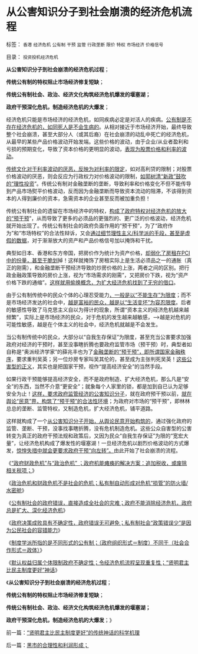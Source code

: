 # 从公害知识分子到社会崩溃的经济危机流程

标签： `香港` `经济危机` `公有制` `干预` `监管` `行政垄断` `限价` `特权` `市场经济` `价格信号` 

目录： `投资投机经济危机`

**从公害知识分子到社会崩溃的经济危机过程**；

**传统公有制的特权阻止市场经济修复短缺**；

**传统公有制社会、政治、经济文化构筑经济危机爆发的堰塞湖；**

**政府干预深化危机，制造经济危机的大爆发**；

经济危机只能是市场经济的经济危机，如同疾病必定是对活人的疾病。[公有制是不存在经济危机的，如同死人是不会生病的](../../../2012/7/17/经济危机指“市场经济的供应链可能断裂”的危机.md)。从相对接近于市场经济开始，最终导致整个社会崩溃，甚至大部分人（或其后裔）在社会崩溃的动乱中死亡的经济危机，从最早的某些产品价格波动开始发端。这些价格的波动，由于企业/从业者盈利和亏损的预期变化，导致了资本价格的更明显的波动，[表现为股票价格和利率的波动](../../../2012/1/10/高市盈率是被特权侵犯的“生理反应”；.md)。

[传统文化对于利率波动的厌恶，反映为对利率的限定](../../../2011/6/22/有高利贷就没有产能过剩，没有通货膨胀；没有经济周期.md)，如对高利贷的限制；对股票价格波动的厌恶，则会反应为行政权力对价格波动的限制，[如郭树清“新政”鼓吹的“理性投资](../../../2012/4/24/强盗逻辑正在制造空前的金融危机和经济危机.md)”。传统公有制对金融垄断的垄断，导致利率和价格变化不但不能传导到产品市场熨平价格波动，反而因为金融垄断而导致资本流动的阻滞，不该得到资本的人得到廉价的资本，急需资本的企业甚至反而被加重负担！

传统公有制社会的遗留在市场经济中的特权，[构成了政府特权对经济危机的放大的“预干预](../../../2012/7/3/国企对祖国的损害，至少相当于国企收入30-50倍.md)”，从而导致了更多的必须品的更强烈的、更广泛的价格波动，经济危机就开始出现了。传统公有制社会的政府负面作用的“预干预”，为了“政府作为”和“市场特权”的合法性辩诉，又会[通过细节理性主义/科学派的手段，甚至是虚假的数据](../../../2012/6/30/科学派是两百年来“政府干预论”的政治哲学.md)，对于渐渐放大的资产和产品价格信号加以掩饰和干扰。

典型如日本、香港和东方帝国，把房价作为统计为资产价格，[却弱化了房租在PCI中的份量，甚至干脆划](../../../2010/7/7/人民币升值将造成通缩牛市.md)掉！这样就掩饰了房租实际上是生活必须品之一的通胀（真正的刚需），和金融垄断干预经济导致的炒房价格的上涨，两者之间的区别。把行政金融政策导致的房价上涨，视为“市场需求的刚需”，又把房价下跌，视为“资产价格下跌的通缩”。[这样就用偷换概念，为扩大经济危机找到了无穷的借口](../../../2010/2/2/经济学中的通胀定义不同.md)。

由于公有制传统中的民众个体的心理忍受能力[，一般是以“不能生存”为限度](../../../2011/11/11/公有制的自然资源和严刑峻法.md)；而不是市场经济发达的社会中，[越是富裕的民众，越是以“生活变坏”为容忍限度](http://darthvad.blog.sohu.com/164018986.html)。后者的敏感性导致了马克思主义自以为得计的现象，所谓“资本主义的经济危机越来越频繁”，实际上是市场经济的民众，对于危机的发生越来越敏感，——>越是对危机的可能性敏感，越是在个体主义的社会中，经济危机就越是不会发生。

当公有制传统中的民众，大部分以“自我生存保证”为限度，甚至充当公害要求加强政府对经济的干预时，甚至没事瞎折腾也要政府监管市场（预干预）时，典型者如自称是“奥派经济学家”的薛兆丰也为了[金融垄断的“预干预”，即所谓国家金融秩序](../../../2011/8/13/高利贷救世界；金融垄断是命门.md)，要求重判吴英；另一位炒房专家叫吴其伦的，甚至成为主张判死吴英！[这些公害型的正义](../../../2012/6/10/为什么金融秩序Order吴英该死.md)，其实也是把国家干预，视作“提高经济安全”的当然手段。

如果行政干预能够提高经济安全，而不是政府制造、扩大经济危机，那么凡是“安全”的东西，当然不介意“更安全”；就象每个人家里的锁，都是加到自已认为足够安全为止！[这样，要求政府监管经济的公害知识分子](../../../2012/7/18/校车和奶粉的监管逻辑，信仰专制的人相信监管.md)，就在政府预干预以前，[就在舆论“民意”界，构筑了“预干预”的合法性环境](../../../2012/7/12/有特色的“国际接轨”都是公害知识分子鼓吹的.md)；为政府对市场的“预干预”，即林林总总的垄断、监管特权，又制造危机，扩大经济危机，铺平道路。

这样就构成了一个[从公害知识分子开始，从舆论民意开始构筑的](../../../2012/6/6/公害知识分子的愚民金字塔和通往奴役之路.md)，通过强化政府的监管、垄断、干预，没事找事瞎折腾，没有危机制造危机。这些公众自害型的公害转变为真正的政府干预法规和政策后，又因为民众“自我生存保证”为限的“宽宏大量”，让经济危机构成了爆发性的堰塞湖！一旦经济危机以剧烈价格波动的方式爆发，[惊惶失措中就会更要求政府干预“向左转”。](../../../2012/5/16/公有制改革模式“逢危机向左转”救的是贵族特权阶层.md)由此开始了社会崩溃的流程。

《[“政府财政危机”与“政治危机”
；政府机能瘫痪的解决方案：追加税收，或废除相关税项；](../../../2012/7/21/政府机能瘫痪的危机和解决方案.md)》

《[政治危机和财政危机不是社会的危机；私有制自动形成对危机“损管”的防火墙/水密舱](../../../2012/7/21/社会危机的损管和扩散的流程.md)》

《[公有制社会的政府错误，直接造成全社会的灾难；政府不能消除经济危机，政府总是扩大、深化经济危机](../../../2012/7/22/“通往奴役之路”是神马风景线？.md)》

《[政府决策成败具有不确定性，政府错误无可避免；私有制社会“政策错误少”是因为公民社会的容错能力](../../../2012/7/22/政府决策具有不确定性，为什么公有制总是“灾难深重”？.md)》

《[制度学派所指的是不同形式的公有制；（政府组织形式＝制度）不同于（社会合作形式＝政体）](../../../2012/7/22/“好的制度出好官”是错误的观念.md)》

《[默认权益归属个体限制政府不确定性；令经济危机流程呈现重复性；“贤明君主比民主制度更好”神话](../../../2012/7/23/“贤明君主比民主制度更好”的传统神话的科学机理.md)》

《**从公害知识分子到社会崩溃的经济危机过程**；

**传统公有制的特权阻止市场经济修复短缺**；

**传统公有制社会、政治、经济文化构筑经济危机爆发的堰塞湖；**

**政府干预深化危机，制造经济危机的大爆发**；》



前一篇：[“贤明君主比民主制度更好”的传统神话的科学机理](../../../2012/7/23/“贤明君主比民主制度更好”的传统神话的科学机理.md)

后一篇：[黑市的合理性和利润形成；](../../../2012/7/23/黑市的合理性和利润形成；.md)